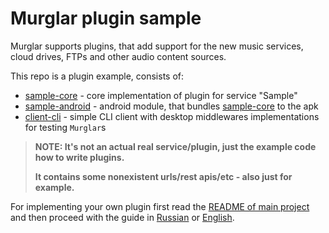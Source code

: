 # Murglar plugin sample

Murglar supports plugins, that add support for the new music services, cloud drives, FTPs and other audio content
sources.

This repo is a plugin example, consists of:

- [sample-core](sample-core) - core implementation of plugin for service "Sample"
- [sample-android](sample-android) - android module, that bundles [sample-core](sample-core) to the apk
- [client-cli](client-cli) - simple CLI client with desktop middlewares implementations for testing `Murglar`s

> **NOTE: It's not an actual real service/plugin, just the example code how to write plugins.**
>
> **It contains some nonexistent urls/rest apis/etc - also just for example.**

For implementing your own plugin first read the
[README of main project](https://github.com/badmannersteam/murglar-plugins) and then proceed with the guide
in [Russian](GUIDE_RU.MD) or [English](GUIDE_EN.MD).